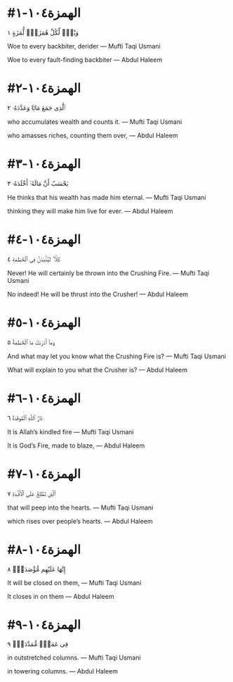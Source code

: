 


# #الهمزة١٠٤-١
وَيْلٌۭ لِّكُلِّ هُمَزَةٍۢ لُّمَزَةٍ ١

Woe to every backbiter, derider
— Mufti Taqi Usmani


Woe to every fault-finding backbiter
— Abdul Haleem



# #الهمزة١٠٤-٢
ٱلَّذِى جَمَعَ مَالًۭا وَعَدَّدَهُۥ ٢

who accumulates wealth and counts it.
— Mufti Taqi Usmani


who amasses riches, counting them over,
— Abdul Haleem



# #الهمزة١٠٤-٣
يَحْسَبُ أَنَّ مَالَهُۥٓ أَخْلَدَهُۥ ٣

He thinks that his wealth has made him eternal.
— Mufti Taqi Usmani


thinking they will make him live for ever.
— Abdul Haleem



# #الهمزة١٠٤-٤
كَلَّا ۖ لَيُنۢبَذَنَّ فِى ٱلْحُطَمَةِ ٤

Never! He will certainly be thrown into the Crushing Fire.
— Mufti Taqi Usmani


No indeed! He will be thrust into the Crusher!
— Abdul Haleem



# #الهمزة١٠٤-٥
وَمَآ أَدْرَىٰكَ مَا ٱلْحُطَمَةُ ٥

And what may let you know what the Crushing Fire is?
— Mufti Taqi Usmani


What will explain to you what the Crusher is?
— Abdul Haleem



# #الهمزة١٠٤-٦
نَارُ ٱللَّهِ ٱلْمُوقَدَةُ ٦

It is Allah’s kindled fire
— Mufti Taqi Usmani


It is God’s Fire, made to blaze,
— Abdul Haleem



# #الهمزة١٠٤-٧
ٱلَّتِى تَطَّلِعُ عَلَى ٱلْأَفْـِٔدَةِ ٧

that will peep into the hearts.
— Mufti Taqi Usmani


which rises over people’s hearts.
— Abdul Haleem



# #الهمزة١٠٤-٨
إِنَّهَا عَلَيْهِم مُّؤْصَدَةٌۭ ٨

It will be closed on them,
— Mufti Taqi Usmani


It closes in on them
— Abdul Haleem



# #الهمزة١٠٤-٩
فِى عَمَدٍۢ مُّمَدَّدَةٍۭ ٩

in outstretched columns.
— Mufti Taqi Usmani


in towering columns.
— Abdul Haleem


